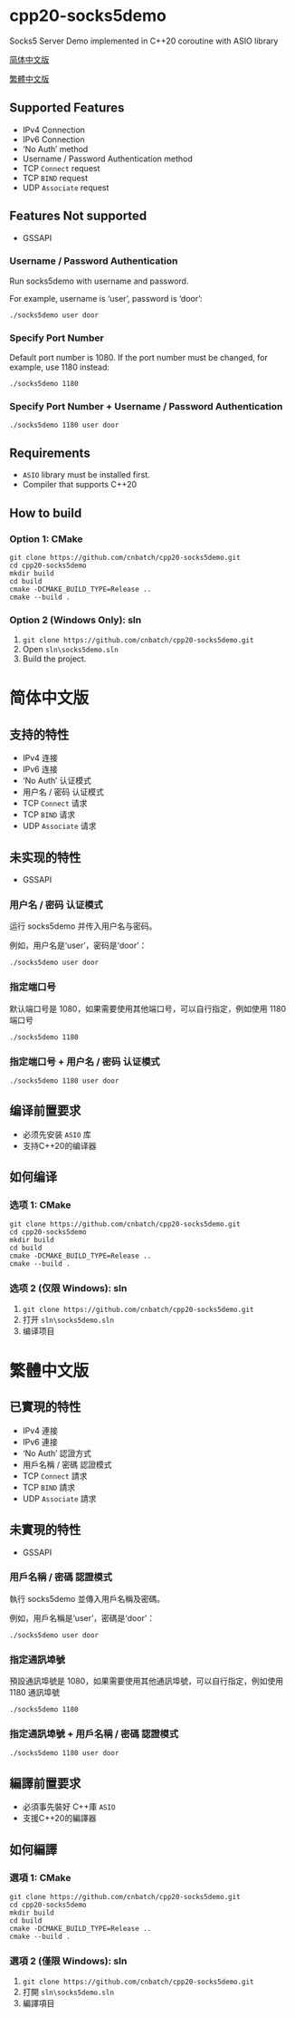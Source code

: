 # cpp20-socks5demo
Socks5 Server Demo implemented in C++20 coroutine with ASIO library

[简体中文版](#简体中文版)

[繁體中文版](#繁體中文版)

## Supported Features
- IPv4 Connection
- IPv6 Connection
- ‘No Auth’ method
- Username / Password Authentication method
- TCP `Connect` request
- TCP `BIND` request
- UDP `Associate` request

## Features Not supported
- GSSAPI

### Username / Password Authentication
Run socks5demo with username and password.

For example, username is ‘user’, password is ‘door’:

```
./socks5demo user door
```

### Specify Port Number
Default port number is 1080. If the port number must be changed, for example, use 1180 instead:
```
./socks5demo 1180
```

### Specify Port Number + Username / Password Authentication

```
./socks5demo 1180 user door
```

## Requirements
- `ASIO` library must be installed first.
- Compiler that supports C++20

## How to build
### Option 1: CMake
```
git clone https://github.com/cnbatch/cpp20-socks5demo.git
cd cpp20-socks5demo
mkdir build
cd build
cmake -DCMAKE_BUILD_TYPE=Release ..
cmake --build .
```

### Option 2 (Windows Only): sln
1. `git clone https://github.com/cnbatch/cpp20-socks5demo.git`
2. Open `sln\socks5demo.sln`
3. Build the project.

# 简体中文版
## 支持的特性
- IPv4 连接
- IPv6 连接
- ‘No Auth’ 认证模式
- 用户名 / 密码 认证模式
- TCP `Connect` 请求
- TCP `BIND` 请求
- UDP `Associate` 请求

## 未实现的特性
- GSSAPI

### 用户名 / 密码 认证模式
运行 socks5demo 并传入用户名与密码。

例如，用户名是‘user’，密码是‘door’：

```
./socks5demo user door
```

### 指定端口号
默认端口号是 1080，如果需要使用其他端口号，可以自行指定，例如使用 1180 端口号
```
./socks5demo 1180
```

### 指定端口号 + 用户名 / 密码 认证模式

```
./socks5demo 1180 user door
```

## 编译前置要求
- 必须先安装 `ASIO` 库
- 支持C++20的编译器

## 如何编译
### 选项 1: CMake
```
git clone https://github.com/cnbatch/cpp20-socks5demo.git
cd cpp20-socks5demo
mkdir build
cd build
cmake -DCMAKE_BUILD_TYPE=Release ..
cmake --build .
```

### 选项 2 (仅限 Windows): sln
1. `git clone https://github.com/cnbatch/cpp20-socks5demo.git`
2. 打开 `sln\socks5demo.sln`
3. 编译项目


# 繁體中文版

## 已實現的特性
- IPv4 連接
- IPv6 連接
- ‘No Auth’ 認證方式
- 用戶名稱 / 密碼 認證模式
- TCP `Connect` 請求
- TCP `BIND` 請求
- UDP `Associate` 請求

## 未實現的特性
- GSSAPI

### 用戶名稱 / 密碼 認證模式
執行 socks5demo 並傳入用戶名稱及密碼。

例如，用戶名稱是‘user’，密碼是‘door’：

```
./socks5demo user door
```

### 指定通訊埠號
預設通訊埠號是 1080，如果需要使用其他通訊埠號，可以自行指定，例如使用 1180 通訊埠號
```
./socks5demo 1180
```

### 指定通訊埠號 + 用戶名稱 / 密碼 認證模式

```
./socks5demo 1180 user door
```

## 編譯前置要求
- 必須事先裝好 C++庫 `ASIO`
- 支援C++20的編譯器

## 如何編譯
### 選項 1: CMake
```
git clone https://github.com/cnbatch/cpp20-socks5demo.git
cd cpp20-socks5demo
mkdir build
cd build
cmake -DCMAKE_BUILD_TYPE=Release ..
cmake --build .
```

### 選項 2 (僅限 Windows): sln
1. `git clone https://github.com/cnbatch/cpp20-socks5demo.git`
2. 打開 `sln\socks5demo.sln`
3. 編譯項目